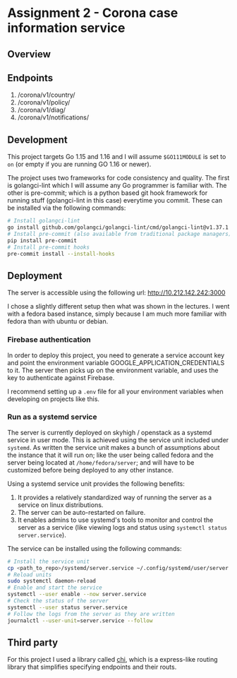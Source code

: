 # Assignment 2 - Corona case information service

## Overview

## Endpoints

1. /corona/v1/country/
2. /corona/v1/policy/
3. /corona/v1/diag/
4. /corona/v1/notifications/

## Development

This project targets Go 1.15 and 1.16 and I will assume `$GO111MODULE` is set to `on` (or empty if you are running GO 1.16 or newer).

The project uses two frameworks for code consistency and quality.
The first is golangci-lint which I will assume any Go programmer is familiar with.
The other is pre-commit; which is a python based git hook framework for running stuff (golangci-lint in this case) everytime you commit.
These can be installed via the following commands:
```bash
# Install golangci-lint
go install github.com/golangci/golangci-lint/cmd/golangci-lint@v1.37.1
# Install pre-commit (also available from traditional package managers)
pip install pre-commit
# Install pre-commit hooks
pre-commit install --install-hooks
```

## Deployment

The server is accessible using the following url: http://10.212.142.242:3000

I chose a slightly different setup then what was shown in the lectures. I went with a fedora based instance, simply because I am much more familiar with fedora than with ubuntu or debian.

### Firebase authentication

In order to deploy this project, you need to generate a service account key and point the environment variable GOOGLE_APPLICATION_CREDENTIALS to it.
The server then picks up on the environment variable, and uses the key to authenticate against Firebase.

I recommend setting up a `.env` file for all your environment variables when developing on projects like this.

### Run as a systemd service

The server is currently deployed on skyhigh / openstack as a systemd service in user mode. This is achieved using the service unit included under `systemd`.
As written the service unit makes a bunch of assumptions about the instance that it will run on; like the user being called fedora and the server being located at `/home/fedora/server`; and will have to be customized before being deployed to any other instance.

Using a systemd service unit provides the following benefits:
1. It provides a relatively standardized way of running the server as a service on linux distributions.
2. The server can be auto-restarted on failure.
3. It enables admins to use systemd's tools to monitor and control the server as a service (like viewing logs and status using `systemctl status server.service`).

The service can be installed using the following commands:
```bash
# Install the service unit
cp <path_to_repo>/systemd/server.service ~/.config/systemd/user/server.service
# Reload units
sudo systemctl daemon-reload
# Enable and start the service
systemctl --user enable --now server.service
# Check the status of the server
systemctl --user status server.service
# Follow the logs from the server as they are written
journalctl --user-unit=server.service --follow
```

## Third party

For this project I used a library called [chi][1], which is a express-like routing library that simplifies specifying endpoints and their routs.

[1]: https://github.com/go-chi/chi
